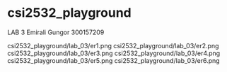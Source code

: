 # csi2532_playground
LAB 3
Emirali Gungor 300157209

csi2532_playground/lab_03/er1.png
csi2532_playground/lab_03/er2.png
csi2532_playground/lab_03/er3.png
csi2532_playground/lab_03/er4.png
csi2532_playground/lab_03/er5.png
csi2532_playground/lab_03/er6.png
